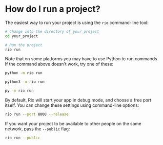 # How do I run a project?

The easiest way to run your project is using the `rio` command-line tool:

```bash
# Change into the directory of your project
cd your_project

# Run the project
rio run
```

Note that on some platforms you may have to use Python to run commands. If the
command above doesn't work, try one of these:

```bash
python -m rio run
```

```bash
python3 -m rio run
```

```bash
py -m rio run
```

By default, Rio will start your app in debug mode, and choose a free port
itself. You can change these settings using command-line options:

```bash
rio run --port 8000 --release
```

If you want your project to be available to other people on the same network,
pass the `--public` flag:

```bash
rio run --public
```
